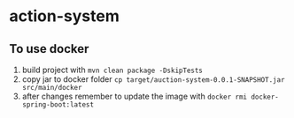 # action-system

## To use docker

1. build project with `mvn clean package -DskipTests`
2. copy jar to docker folder `cp target/auction-system-0.0.1-SNAPSHOT.jar src/main/docker`
3. after changes remember to update the image with `docker rmi docker-spring-boot:latest`

